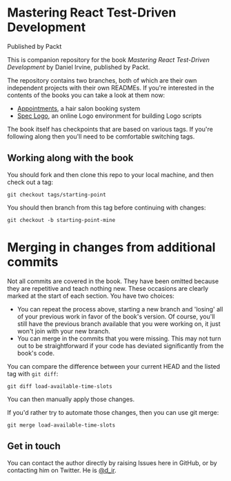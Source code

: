# Mastering React Test-Driven Development
Published by Packt

This is companion repository for the book _Mastering React Test-Driven Development_ by Daniel Irvine, published by Packt.

The repository contains two branches, both of which are their own independent projects with their own READMEs. If you're interested in the contents of the books you can take a look at them now:

* [Appointments](https://github.com/PacktPublishing/Mastering-React-Test-Driven-Development/tree/appointments/appointments), a hair salon booking system
* [Spec Logo](https://github.com/PacktPublishing/Mastering-React-Test-Driven-Development/tree/spec-logo/spec-logo]), an online Logo environment for building Logo scripts

The book itself has checkpoints that are based on various tags. If you're following along then you'll need to be comfortable switching tags.

## Working along with the book

You should fork and then clone this repo to your local machine, and then check out a tag:

    git checkout tags/starting-point

You should then branch from this tag before continuing with changes:

    git checkout -b starting-point-mine

# Merging in changes from additional commits

Not all commits are covered in the book. They have been omitted because they are repetitive and teach nothing new. These occasions are clearly marked at the start of each section. You have two choices:

 * You can repeat the process above, starting a new branch and 'losing' all of your previous work in favor of the book's version. Of course, you'll still have the previous branch available that you were working on, it just won't join with your new branch.
 * You can merge in the commits that you were missing. This may not turn out to be straightforward if your code has deviated significantly from the book's code.

You can compare the difference between your current HEAD and the listed tag with `git diff`:

    git diff load-available-time-slots

You can then manually apply those changes.

If you'd rather try to automate those changes, then you can use git merge:

    git merge load-available-time-slots

 ## Get in touch

You can contact the author directly by raising Issues here in GitHub, or by contacting him on Twitter. He is [@d_ir](https://twitter.com/d_ir).
